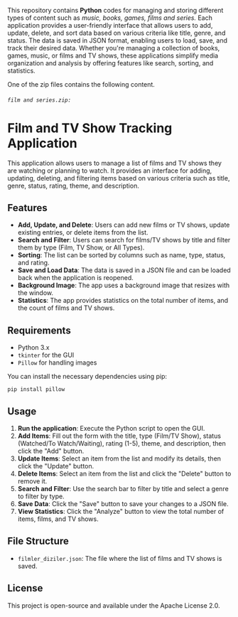 This repository contains **Python** codes for managing and storing different types of content such as *music, books, games, films *and* series.* Each application provides a user-friendly interface that allows users to add, update, delete, and sort data based on various criteria like title, genre, and status. The data is saved in JSON format, enabling users to load, save, and track their desired data. Whether you're managing a collection of books, games, music, or films and TV shows, these applications simplify media organization and analysis by offering features like search, sorting, and statistics.

One of the zip files contains the following content.
######  `film and series.zip: `
# Film and TV Show Tracking Application

This application allows users to manage a list of films and TV shows they are watching or planning to watch. It provides an interface for adding, updating, deleting, and filtering items based on various criteria such as title, genre, status, rating, theme, and description.

## Features

- **Add, Update, and Delete**: Users can add new films or TV shows, update existing entries, or delete items from the list.
- **Search and Filter**: Users can search for films/TV shows by title and filter them by type (Film, TV Show, or All Types).
- **Sorting**: The list can be sorted by columns such as name, type, status, and rating.
- **Save and Load Data**: The data is saved in a JSON file and can be loaded back when the application is reopened.
- **Background Image**: The app uses a background image that resizes with the window.
- **Statistics**: The app provides statistics on the total number of items, and the count of films and TV shows.
  
## Requirements

- Python 3.x
- `tkinter` for the GUI
- `Pillow` for handling images

You can install the necessary dependencies using pip:

```
pip install pillow
```

## Usage

1. **Run the application**: Execute the Python script to open the GUI.
2. **Add Items**: Fill out the form with the title, type (Film/TV Show), status (Watched/To Watch/Waiting), rating (1-5), theme, and description, then click the "Add" button.
3. **Update Items**: Select an item from the list and modify its details, then click the "Update" button.
4. **Delete Items**: Select an item from the list and click the "Delete" button to remove it.
5. **Search and Filter**: Use the search bar to filter by title and select a genre to filter by type.
6. **Save Data**: Click the "Save" button to save your changes to a JSON file.
7. **View Statistics**: Click the "Analyze" button to view the total number of items, films, and TV shows.

## File Structure

- `filmler_diziler.json`: The file where the list of films and TV shows is saved.

## License

This project is open-source and available under the Apache License 2.0.

